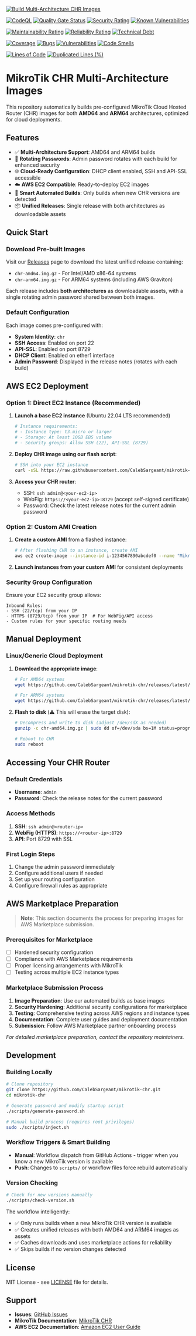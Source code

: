 [![Build Multi-Architecture CHR Images](https://github.com/CalebSargeant/mikrotik-chr/actions/workflows/build-chr.yml/badge.svg)](https://github.com/CalebSargeant/mikrotik-chr/actions/workflows/build-chr.yml)
<!-- Quality & Security Overview -->
[![CodeQL](https://github.com/CalebSargeant/mikrotik-chr/actions/workflows/github-code-scanning/codeql/badge.svg)](https://github.com/CalebSargeant/mikrotik-chr/actions/workflows/github-code-scanning/codeql)
[![Quality Gate Status](https://sonarcloud.io/api/project_badges/measure?project=CalebSargeant_mikrotik-chr&metric=alert_status)](https://sonarcloud.io/summary/new_code?id=CalebSargeant_mikrotik-chr)
[![Security Rating](https://sonarcloud.io/api/project_badges/measure?project=CalebSargeant_mikrotik-chr&metric=security_rating&token=ebfb6b12c8469925ada2be9a1af34b9679e55d40)](https://sonarcloud.io/summary/new_code?id=CalebSargeant_mikrotik-chr)
[![Known Vulnerabilities](https://snyk.io/test/github/calebsargeant/reusable-workflows/badge.svg)](https://snyk.io/test/github/calebsargeant/reusable-workflows)

<!-- Code Quality & Maintainability -->
[![Maintainability Rating](https://sonarcloud.io/api/project_badges/measure?project=CalebSargeant_mikrotik-chr&metric=sqale_rating&token=ebfb6b12c8469925ada2be9a1af34b9679e55d40)](https://sonarcloud.io/summary/new_code?id=CalebSargeant_mikrotik-chr)
[![Reliability Rating](https://sonarcloud.io/api/project_badges/measure?project=CalebSargeant_mikrotik-chr&metric=reliability_rating&token=ebfb6b12c8469925ada2be9a1af34b9679e55d40)](https://sonarcloud.io/summary/new_code?id=CalebSargeant_mikrotik-chr)
[![Technical Debt](https://sonarcloud.io/api/project_badges/measure?project=CalebSargeant_mikrotik-chr&metric=sqale_index&token=ebfb6b12c8469925ada2be9a1af34b9679e55d40)](https://sonarcloud.io/summary/new_code?id=CalebSargeant_mikrotik-chr)

<!-- Code Metrics -->
[![Coverage](https://sonarcloud.io/api/project_badges/measure?project=CalebSargeant_mikrotik-chr&metric=coverage&token=ebfb6b12c8469925ada2be9a1af34b9679e55d40)](https://sonarcloud.io/summary/new_code?id=CalebSargeant_mikrotik-chr)
[![Bugs](https://sonarcloud.io/api/project_badges/measure?project=CalebSargeant_mikrotik-chr&metric=bugs&token=ebfb6b12c8469925ada2be9a1af34b9679e55d40)](https://sonarcloud.io/summary/new_code?id=CalebSargeant_mikrotik-chr)
[![Vulnerabilities](https://sonarcloud.io/api/project_badges/measure?project=CalebSargeant_mikrotik-chr&metric=vulnerabilities&token=ebfb6b12c8469925ada2be9a1af34b9679e55d40)](https://sonarcloud.io/summary/new_code?id=CalebSargeant_mikrotik-chr)
[![Code Smells](https://sonarcloud.io/api/project_badges/measure?project=CalebSargeant_mikrotik-chr&metric=code_smells&token=ebfb6b12c8469925ada2be9a1af34b9679e55d40)](https://sonarcloud.io/summary/new_code?id=CalebSargeant_mikrotik-chr)

<!-- Project Stats -->
[![Lines of Code](https://sonarcloud.io/api/project_badges/measure?project=CalebSargeant_mikrotik-chr&metric=ncloc&token=ebfb6b12c8469925ada2be9a1af34b9679e55d40)](https://sonarcloud.io/summary/new_code?id=CalebSargeant_mikrotik-chr)
[![Duplicated Lines (%)](https://sonarcloud.io/api/project_badges/measure?project=CalebSargeant_mikrotik-chr&metric=duplicated_lines_density&token=ebfb6b12c8469925ada2be9a1af34b9679e55d40)](https://sonarcloud.io/summary/new_code?id=CalebSargeant_mikrotik-chr)

# MikroTik CHR Multi-Architecture Images

This repository automatically builds pre-configured MikroTik Cloud Hosted Router (CHR) images for both **AMD64** and **ARM64** architectures, optimized for cloud deployments.

## Features

- ✅ **Multi-Architecture Support**: AMD64 and ARM64 builds
- 🔄 **Rotating Passwords**: Admin password rotates with each build for enhanced security
- 🌐 **Cloud-Ready Configuration**: DHCP client enabled, SSH and API-SSL accessible
- ☁️ **AWS EC2 Compatible**: Ready-to-deploy EC2 images
- 🚀 **Smart Automated Builds**: Only builds when new CHR versions are detected
- 📦 **Unified Releases**: Single release with both architectures as downloadable assets

## Quick Start

### Download Pre-built Images

Visit our [Releases](https://github.com/CalebSargeant/mikrotik-chr/releases) page to download the latest unified release containing:
- `chr-amd64.img.gz` - For Intel/AMD x86-64 systems
- `chr-arm64.img.gz` - For ARM64 systems (including AWS Graviton)

Each release includes **both architectures** as downloadable assets, with a single rotating admin password shared between both images.

### Default Configuration

Each image comes pre-configured with:
- **System Identity**: `chr`
- **SSH Access**: Enabled on port 22
- **API-SSL**: Enabled on port 8729
- **DHCP Client**: Enabled on ether1 interface
- **Admin Password**: Displayed in the release notes (rotates with each build)

## AWS EC2 Deployment

### Option 1: Direct EC2 Instance (Recommended)

1. **Launch a base EC2 instance** (Ubuntu 22.04 LTS recommended)
   ```bash
   # Instance requirements:
   # - Instance type: t3.micro or larger
   # - Storage: At least 10GB EBS volume
   # - Security groups: Allow SSH (22), API-SSL (8729)
   ```

2. **Deploy CHR image using our flash script**:
   ```bash
   # SSH into your EC2 instance
   curl -sSL https://raw.githubusercontent.com/CalebSargeant/mikrotik-chr/main/scripts/flash.sh | sudo bash
   ```

3. **Access your CHR router**:
   - SSH: `ssh admin@<your-ec2-ip>`
   - WebFig: `https://<your-ec2-ip>:8729` (accept self-signed certificate)
   - Password: Check the latest release notes for the current admin password

### Option 2: Custom AMI Creation

1. **Create a custom AMI** from a flashed instance:
   ```bash
   # After flashing CHR to an instance, create AMI
   aws ec2 create-image --instance-id i-1234567890abcdef0 --name "MikroTik-CHR-$(date +%Y%m%d)"
   ```

2. **Launch instances from your custom AMI** for consistent deployments

### Security Group Configuration

Ensure your EC2 security group allows:
```
Inbound Rules:
- SSH (22/tcp) from your IP
- HTTPS (8729/tcp) from your IP  # For WebFig/API access
- Custom rules for your specific routing needs
```

## Manual Deployment

### Linux/Generic Cloud Deployment

1. **Download the appropriate image**:
   ```bash
   # For AMD64 systems
   wget https://github.com/CalebSargeant/mikrotik-chr/releases/latest/download/chr-amd64.img.gz
   
   # For ARM64 systems  
   wget https://github.com/CalebSargeant/mikrotik-chr/releases/latest/download/chr-arm64.img.gz
   ```

2. **Flash to disk** (⚠️ This will erase the target disk):
   ```bash
   # Decompress and write to disk (adjust /dev/sdX as needed)
   gunzip -c chr-amd64.img.gz | sudo dd of=/dev/sda bs=1M status=progress
   
   # Reboot to CHR
   sudo reboot
   ```

## Accessing Your CHR Router

### Default Credentials
- **Username**: `admin`  
- **Password**: Check the release notes for the current password

### Access Methods
1. **SSH**: `ssh admin@<router-ip>`
2. **WebFig (HTTPS)**: `https://<router-ip>:8729`
3. **API**: Port 8729 with SSL

### First Login Steps
1. Change the admin password immediately
2. Configure additional users if needed
3. Set up your routing configuration
4. Configure firewall rules as appropriate

## AWS Marketplace Preparation

> **Note**: This section documents the process for preparing images for AWS Marketplace submission.

### Prerequisites for Marketplace
- [ ] Hardened security configuration
- [ ] Compliance with AWS Marketplace requirements
- [ ] Proper licensing arrangements with MikroTik
- [ ] Testing across multiple EC2 instance types

### Marketplace Submission Process
1. **Image Preparation**: Use our automated builds as base images
2. **Security Hardening**: Additional security configurations for marketplace
3. **Testing**: Comprehensive testing across AWS regions and instance types
4. **Documentation**: Complete user guides and deployment documentation
5. **Submission**: Follow AWS Marketplace partner onboarding process

*For detailed marketplace preparation, contact the repository maintainers.*

## Development

### Building Locally

```bash
# Clone repository
git clone https://github.com/CalebSargeant/mikrotik-chr.git
cd mikrotik-chr

# Generate password and modify startup script
./scripts/generate-password.sh

# Manual build process (requires root privileges)
sudo ./scripts/inject.sh
```

### Workflow Triggers & Smart Building
- **Manual**: Workflow dispatch from GitHub Actions - trigger when you know a new MikroTik version is available
- **Push**: Changes to `scripts/` or workflow files force rebuild automatically

### Version Checking
```bash
# Check for new versions manually
./scripts/check-version.sh
```

The workflow intelligently:
- ✅ Only runs builds when a new MikroTik CHR version is available
- ✅ Creates unified releases with both AMD64 and ARM64 images as assets
- ✅ Caches downloads and uses marketplace actions for reliability
- ✅ Skips builds if no version changes detected

## License

MIT License - see [LICENSE](LICENSE) file for details.

## Support

- **Issues**: [GitHub Issues](https://github.com/CalebSargeant/mikrotik-chr/issues)
- **MikroTik Documentation**: [MikroTik CHR](https://mikrotik.com/product/chr)
- **AWS EC2 Documentation**: [Amazon EC2 User Guide](https://docs.aws.amazon.com/ec2/)
